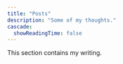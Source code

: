 ```yaml
---
title: "Posts"
description: "Some of my thoughts."
cascade:
  showReadingTime: false
---
```


This section contains my writing.
